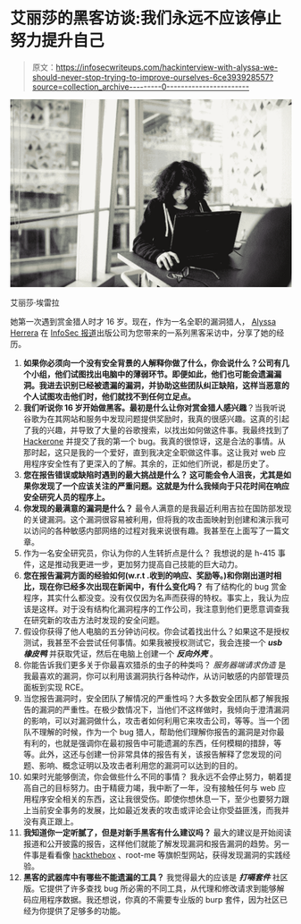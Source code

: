 # 艾丽莎的黑客访谈:我们永远不应该停止努力提升自己

> 原文：<https://infosecwriteups.com/hackinterview-with-alyssa-we-should-never-stop-trying-to-improve-ourselves-6ce393928557?source=collection_archive---------0----------------------->

![](img/51c91fa648d03065e871cb73c880fdd6.png)

艾丽莎·埃雷拉

她第一次遇到赏金猎人时才 16 岁。现在，作为一名全职的漏洞猎人， [Alyssa Herrera](https://medium.com/@alyssa.o.herrera) 在 [InfoSec 报道](https://medium.com/bugbountywriteup)出版公司为您带来的一系列黑客采访中，分享了她的经历。

1.  **如果你必须向一个没有安全背景的人解释你做了什么，你会说什么？公司有几个小组，他们试图找出电脑中的薄弱环节。即便如此，他们也可能会遗漏漏洞。我进去识别已经被遗漏的漏洞，并协助这些团队纠正缺陷，这样当恶意的个人试图攻击他们时，他们就找不到任何立足点。**
2.  **我们听说你 16 岁开始做黑客。最初是什么让你对赏金猎人感兴趣**？当我听说谷歌为在其网站和服务中发现问题提供奖励时，我真的很感兴趣。这真的引起了我的兴趣，并导致了大量的谷歌搜索，以找出如何做这件事。我最终找到了 [Hackerone](http://Hackerone.com) 并提交了我的第一个 bug。我真的很惊讶，这是合法的事情。从那时起，这只是我的一个爱好，直到我决定全职做这件事。这让我对 web 应用程序安全性有了更深入的了解。其余的，正如他们所说，都是历史了。
3.  **您在报告错误或缺陷时遇到的最大挑战是什么？
    这可能会令人沮丧，尤其是如果你发现了一个应该关注的严重问题。这就是为什么我倾向于只花时间在响应安全研究人员的程序上。**
4.  **你发现的最满意的漏洞是什么？** 最令人满意的是我最近利用吉拉在国防部发现的关键漏洞。这个漏洞很容易被利用，但将我的攻击面映射到创建和演示我可以访问的各种敏感内部网络的过程对我来说很有趣。我甚至在上面写了一篇文章。
5.  作为一名安全研究员，你认为你的人生转折点是什么？
    我想说的是 h-415 事件，这是推动我更进一步，更加努力提高自己技能的巨大动力。
6.  **您在报告漏洞方面的经验如何(w.r.t .收到的响应、奖励等。)和你刚出道时相比，现在你已经多次出现在新闻中，有什么变化吗？** 有了结构化的 bug 赏金程序，其实什么都没变。没有仅仅因为名声而获得的特权。事实上，我认为应该是这样。对于没有结构化漏洞程序的工作公司，我注意到他们更愿意调查我在研究新的攻击方法时发现的安全问题。
7.  假设你获得了他人电脑的五分钟访问权。你会试着找出什么？如果这不是授权测试，我甚至不会尝试任何事情。如果我被授权测试它，我会连接一个 ***usb 橡皮鸭*** 并获取凭证，然后在电脑上创建一个 ***反向外壳*** 。
8.  你能告诉我们更多关于你最喜欢猎杀的虫子的种类吗？
    *服务器端请求伪造* 是我最喜欢的漏洞，你可以利用该漏洞执行各种动作，从访问敏感的内部管理员面板到实现 RCE。
9.  当您报告漏洞时，安全团队了解情况的严重性吗？大多数安全团队都了解我报告的漏洞的严重性。在极少数情况下，当他们不这样做时，我倾向于澄清漏洞的影响，可以对漏洞做什么，攻击者如何利用它来攻击公司，等等。当一个团队不理解的时候，作为一个 bug 猎人，帮助他们理解你报告的漏洞是对你最有利的，也就是强调你在最初报告中可能遗漏的东西，任何模糊的措辞，等等。此外，这还与创建一份非常具体的报告有关，该报告解释了您发现的问题、影响、概念证明以及攻击者利用您的漏洞可以达到的目的。
10.  如果时光能够倒流，你会做些什么不同的事情？
    我永远不会停止努力，朝着提高自己的目标努力。由于精疲力竭，我中断了一年，没有接触任何与 web 应用程序安全相关的东西，这让我很受伤。即使你想休息一下，至少也要努力跟上当前安全事务的发展，比如最近发表的攻击或评论会让你受益匪浅，而我并没有真正跟上。
11.  **我知道你一定听腻了，但是对新手黑客有什么建议吗？** 最大的建议是开始阅读报道和公开披露的报告，这样他们就能了解发现漏洞和报告漏洞的趋势。另一件事是看看像 [hackthebox](https://www.hackthebox.gr/en) 、root-me 等旗帜型网站，获得发现漏洞的实践经验。
12.  **黑客的武器库中有哪些不能遗漏的工具？** 我觉得最大的应该是 ***打嗝套件*** 社区版。它提供了许多查找 bug 所必需的不同工具，从代理和修改请求到能够解码应用程序数据。我还想说，你真的不需要专业版的 burp 套件，因为社区已经为你提供了足够多的功能。